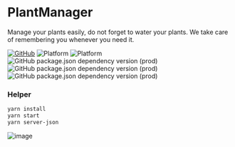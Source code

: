 # PlantManager

Manage your plants easily, do not forget to water your plants. We take care of remembering you whenever you need it.

[![GitHub](https://img.shields.io/github/license/gabrielleles18/plant-manager)](https://github.com/gabrielleles18/plant-manager/blob/main/LICENSE)
![Platform](http://img.shields.io/badge/platform-android-green.svg?style=flat)
![Platform](http://img.shields.io/badge/platform-ios-green.svg?style=flat)
![GitHub package.json dependency version (prod)](https://img.shields.io/github/package-json/dependency-version/gabrielleles18/plant-manager/expo)
![GitHub package.json dependency version (prod)](https://img.shields.io/github/package-json/dependency-version/gabrielleles18/plant-manager/react)
![GitHub package.json dependency version (prod)](https://img.shields.io/github/package-json/dependency-version/gabrielleles18/plant-manager/axios)

### Helper

```bash  
yarn install 
yarn start
yarn server-json
```

![image](https://drive.google.com/uc?export=view&id=1wBOsKVjcgqD5Or5cEi-a1qG8YGK4i2U_)
